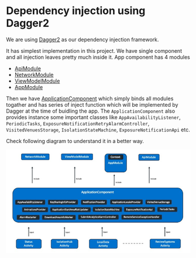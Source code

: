 # Dependency injection using Dagger2

We are using [Dagger2](https://dagger.dev/dev-guide/android.html) as our dependency injection framework.

It has simplest implementation in this project. We have single component and all injection leaves pretty much inside it. App component has 4 modules

- [ApiModule](https://github.com/ukhsa-collaboration/covid-19-app-android-ag/blob/master/app/src/main/java/uk/nhs/nhsx/covid19/android/app/di/module/ApiModule.kt)
- [NetworkModule](https://github.com/ukhsa-collaboration/covid-19-app-android-ag/blob/master/app/src/main/java/uk/nhs/nhsx/covid19/android/app/di/module/NetworkModule.kt)
- [ViewModelModule](https://github.com/ukhsa-collaboration/covid-19-app-android-ag/blob/master/app/src/main/java/uk/nhs/nhsx/covid19/android/app/di/module/ViewModelModule.kt)
- [AppModule](https://github.com/ukhsa-collaboration/covid-19-app-android-ag/blob/master/app/src/main/java/uk/nhs/nhsx/covid19/android/app/di/module/AppModule.kt)

Then we have [ApplicationComponent](https://github.com/ukhsa-collaboration/covid-19-app-android-ag/blob/master/app/src/main/java/uk/nhs/nhsx/covid19/android/app/di/ApplicationComponent.kt) which simply binds all modules togather and has series of inject function which will be implemented by Dagger at the time of buidling the app. The `ApplicationComponent` also provides instance some important classes like `AppAvailabilityListener`, `PeriodicTasks`, `ExposureNotificationRetryAlarmController`, `VisitedVenuesStorage`, `IsolationStateMachine`, `ExposureNotificationApi` etc.

Check following diagram to understand it in a better way.

![DI graph](docs/DependencyInjectionGraph.jpeg)